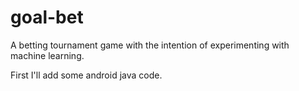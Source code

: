 # goal-bet
A betting tournament  game with the intention of experimenting with machine learning.

First I'll add some android java code.
